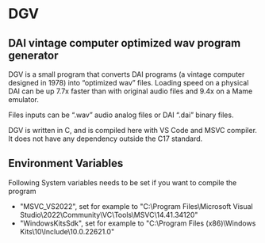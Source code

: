 # DGV
## DAI vintage computer optimized wav program generator

DGV is a small program that converts DAI programs (a vintage computer designed in 1978) into “optimized wav” files.
Loading speed on a physical DAI can be up 7.7x faster than with original audio files and 9.4x on a Mame emulator. 

Files inputs can be “.wav” audio analog files or DAI “.dai” binary files. 

DGV is written in C, and is compiled here with VS Code and MSVC compiler.
It does not have any dependency outside the C17 standard.


## Environment Variables
Following System variables needs to be set if you want to compile the program
- "MSVC_VS2022", set for example to "C:\Program Files\Microsoft Visual Studio\2022\Community\VC\Tools\MSVC\14.41.34120"
- "WindowsKitsSdk", set for example to "C:\Program Files (x86)\Windows Kits\10\Include\10.0.22621.0"

